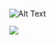 
![Alt Text](https://media.giphy.com/media/VhLTZwlRW0q35BG1vn/source.gif)


<img src="https://github-readme-stats.vercel.app/api?username=valentin-muller&&show_icons=true&title_color=ffffff&icon_color=bb2acf&text_color=daf7dc&bg_color=151515">
